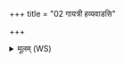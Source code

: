 +++
title = "02 गायत्री हव्यवाडसि"

+++
<details><summary>मूलम् (WS)</summary>

गायत्री हव्यवाडसि देवताग्निः समिध्यते ।  
सहस्रधारं सुकृतस्य लोके घृतपृष्ठममर्त्यौ॥ ३ ॥  
तपश्च सत्यं चौदनं प्राश्नीतां परमेष्ठिनौ।  
ताभ्यां वै स्वराभृतं तेनाधिपतिरुच्यसे॥ ४ ॥  
उरुगायो शिवायोः प्राणेन सम्मितः ॥  
अप मृध्राणि मज्जहि मुक्षीव दुरिता दहन॥ ५ ॥  
अप रक्षांसि तेजसा देवेभ्यो हव्यमर्चतम्। व्यचस्वान् सप्रथायसि ॥ ६ ॥
</details>